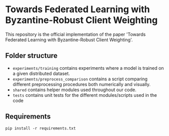 # Towards Federated Learning with Byzantine-Robust Client Weighting

This repository is the official implementation of the paper 'Towards Federated Learning with Byzantine-Robust Client Weighting'.

## Folder structure

* `experiments/training` contains experiments where a model is trained on a given distributed dataset.
* `experiments/preprocess_comparison` contains a script comparing different preprocessing procedures both numerically and visually.
* `shared` contains helper modules used throughout our code.
* `tests` contains unit tests for the different modules/scripts used in the code

## Requirements

```setup
pip install -r requirements.txt
```